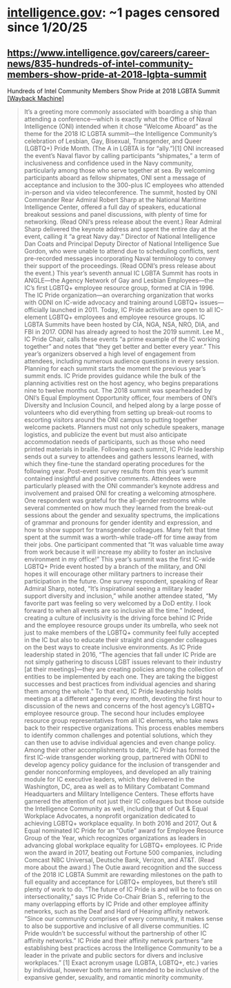 



# [intelligence.gov](intelligence.gov): ~1 pages censored since 1/20/25

## https://www.intelligence.gov/careers/career-news/835-hundreds-of-intel-community-members-show-pride-at-2018-lgbta-summit


Hundreds of Intel Community Members Show Pride at 2018 LGBTA Summit [[Wayback Machine]](https://web.archive.org/web/20240000000000*/https://www.intelligence.gov/careers/career-news/835-hundreds-of-intel-community-members-show-pride-at-2018-lgbta-summit)

> It’s a greeting more commonly associated with boarding a ship than attending a conference—which is exactly what the Office of Naval Intelligence (ONI) intended when it chose “Welcome Aboard” as the theme for the 2018 IC LGBTA summit—the Intelligence Community’s celebration of Lesbian, Gay, Bisexual, Transgender, and Queer (LGBTQ+) Pride Month. (The A in LGBTA is for “ally.”)[1] ONI increased the event’s Naval flavor by calling participants “shipmates,” a term of inclusiveness and confidence used in the Navy community, particularly among those who serve together at sea. By welcoming participants aboard as fellow shipmates, ONI sent a message of acceptance and inclusion to the 300-plus IC employees who attended in-person and via video teleconference. The summit, hosted by ONI Commander Rear Admiral Robert Sharp at the National Maritime Intelligence Center, offered a full day of speakers, educational breakout sessions and panel discussions, with plenty of time for networking. (Read ONI’s press release about the event.) Rear Admiral Sharp delivered the keynote address and spent the entire day at the event, calling it “a great Navy day.” Director of National Intelligence Dan Coats and Principal Deputy Director of National Intelligence Sue Gordon, who were unable to attend due to scheduling conflicts, sent pre-recorded messages incorporating Naval terminology to convey their support of the proceedings. (Read ODNI’s press release about the event.) This year’s seventh annual IC LGBTA Summit has roots in ANGLE—the Agency Network of Gay and Lesbian Employees—the IC’s first LGBTQ+ employee resource group, formed at CIA in 1996. The IC Pride organization—an overarching organization that works with ODNI on IC-wide advocacy and training around LGBTQ+ issues—officially launched in 2011. Today, IC Pride activities are open to all IC-element LGBTQ+ employees and employee resource groups. IC LGBTA Summits have been hosted by CIA, NGA, NSA, NRO, DIA, and FBI in 2017. ODNI has already agreed to host the 2019 summit. Lee M., IC Pride Chair, calls these events “a prime example of the IC working together” and notes that “they get better and better every year.” This year’s organizers observed a high level of engagement from attendees, including numerous audience questions in every session. Planning for each summit starts the moment the previous year’s summit ends. IC Pride provides guidance while the bulk of the planning activities rest on the host agency, who begins preparations nine to twelve months out. The 2018 summit was spearheaded by ONI’s Equal Employment Opportunity officer, four members of ONI’s Diversity and Inclusion Council, and helped along by a large posse of volunteers who did everything from setting up break-out rooms to escorting visitors around the ONI campus to putting together welcome packets. Planners must not only schedule speakers, manage logistics, and publicize the event but must also anticipate accommodation needs of participants, such as those who need printed materials in braille. Following each summit, IC Pride leadership sends out a survey to attendees and gathers lessons learned, with which they fine-tune the standard operating procedures for the following year. Post-event survey results from this year’s summit contained insightful and positive comments. Attendees were particularly pleased with the ONI commander’s keynote address and involvement and praised ONI for creating a welcoming atmosphere. One respondent was grateful for the all-gender restrooms while several commented on how much they learned from the break-out sessions about the gender and sexuality spectrums, the implications of grammar and pronouns for gender identity and expression, and how to show support for transgender colleagues. Many felt that time spent at the summit was a worth-while trade-off for time away from their jobs. One participant commented that “It was valuable time away from work because it will increase my ability to foster an inclusive environment in my office!” This year’s summit was the first IC-wide LGBTQ+ Pride event hosted by a branch of the military, and ONI hopes it will encourage other military partners to increase their participation in the future. One survey respondent, speaking of Rear Admiral Sharp, noted, “It’s inspirational seeing a military leader support diversity and inclusion,” while another attendee stated, “My favorite part was feeling so very welcomed by a DoD entity. I look forward to when all events are so inclusive all the time.” Indeed, creating a culture of inclusivity is the driving force behind IC Pride and the employee resource groups under its umbrella, who seek not just to make members of the LGBTQ+ community feel fully accepted in the IC but also to educate their straight and cisgender colleagues on the best ways to create inclusive environments. As IC Pride leadership stated in 2016, “The agencies that fall under IC Pride are not simply gathering to discuss LGBT issues relevant to their industry [at their meetings]—they are creating policies among the collection of entities to be implemented by each one. They are taking the biggest successes and best practices from individual agencies and sharing them among the whole.” To that end, IC Pride leadership holds meetings at a different agency every month, devoting the first hour to discussion of the news and concerns of the host agency’s LGBTQ+ employee resource group. The second hour includes employee resource group representatives from all IC elements, who take news back to their respective organizations. This process enables members to identify common challenges and potential solutions, which they can then use to advise individual agencies and even change policy. Among their other accomplishments to date, IC Pride has formed the first IC-wide transgender working group, partnered with ODNI to develop agency policy guidance for the inclusion of transgender and gender nonconforming employees, and developed an ally training module for IC executive leaders, which they delivered in the Washington, DC, area as well as to Military Combatant Command Headquarters and Military Intelligence Centers. These efforts have garnered the attention of not just their IC colleagues but those outside the Intelligence Community as well, including that of Out & Equal Workplace Advocates, a nonprofit organization dedicated to achieving LGBTQ+ workplace equality. In both 2016 and 2017, Out & Equal nominated IC Pride for an “Outie” award for Employee Resource Group of the Year, which recognizes organizations as leaders in advancing global workplace equality for LGBTQ+ employees. IC Pride won the award in 2017, beating out Fortune 500 companies, including Comcast NBC Universal, Deutsche Bank, Verizon, and AT&T. (Read more about the award.) The Outie award recognition and the success of the 2018 IC LGBTA Summit are rewarding milestones on the path to full equality and acceptance for LGBTQ+ employees, but there’s still plenty of work to do. “The future of IC Pride is and will be to focus on intersectionality,” says IC Pride Co-Chair Brian S., referring to the many overlapping efforts by IC Pride and other employee affinity networks, such as the Deaf and Hard of Hearing affinity network. “Since our community comprises of every community, it makes sense to also be supportive and inclusive of all diverse communities. IC Pride wouldn’t be successful without the partnership of other IC affinity networks.” IC Pride and their affinity network partners “are establishing best practices across the Intelligence Community to be a leader in the private and public sectors for divers and inclusive workplaces.” [1] Exact acronym usage (LGBTA, LGBTQ+, etc.) varies by individual, however both terms are intended to be inclusive of the expansive gender, sexuality, and romantic minority community.